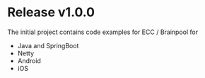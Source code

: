 # Release v1.0.0
The initial project contains code examples for ECC / Brainpool for 
* Java and SpringBoot
* Netty
* Android
* iOS


